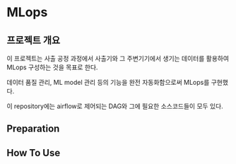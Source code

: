 # MLops

## 프로젝트 개요

이 프로젝트는 사출 공정 과정에서 사출기와 그 주변기기에서 생기는 데이터를 활용하여 MLops 구성하는 것을 목표로 한다.

데이터 품질 관리, ML model 관리 등의 기능을 완전 자동화함으로써 MLops를 구현했다.

이 repository에는 airflow로 제어되는 DAG와 그에 필요한 소스코드들이 모두 있다.

## Preparation

## How To Use
